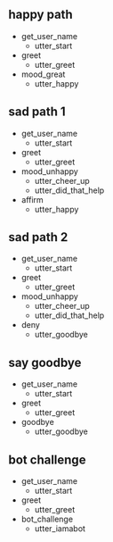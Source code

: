 ## happy path
* get_user_name
  - utter_start
* greet
  - utter_greet
* mood_great
  - utter_happy

## sad path 1
* get_user_name
  - utter_start
* greet
  - utter_greet
* mood_unhappy
  - utter_cheer_up
  - utter_did_that_help
* affirm
  - utter_happy

## sad path 2

* get_user_name
  - utter_start
* greet
  - utter_greet
* mood_unhappy
  - utter_cheer_up
  - utter_did_that_help
* deny
  - utter_goodbye

## say goodbye

* get_user_name
  - utter_start
* greet
  - utter_greet
* goodbye
  - utter_goodbye

## bot challenge

* get_user_name
  - utter_start
* greet
  - utter_greet
* bot_challenge
  - utter_iamabot
